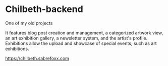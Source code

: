 # Chilbeth-backend

One of my old projects

It features blog post creation and management, a categorized artwork view, an art exhibition gallery, a newsletter system, and the artist's profile. Exhibitions allow the upload and showcase of special events, such as art exhibitions.

https://chilbeth.sabrefoxx.com
